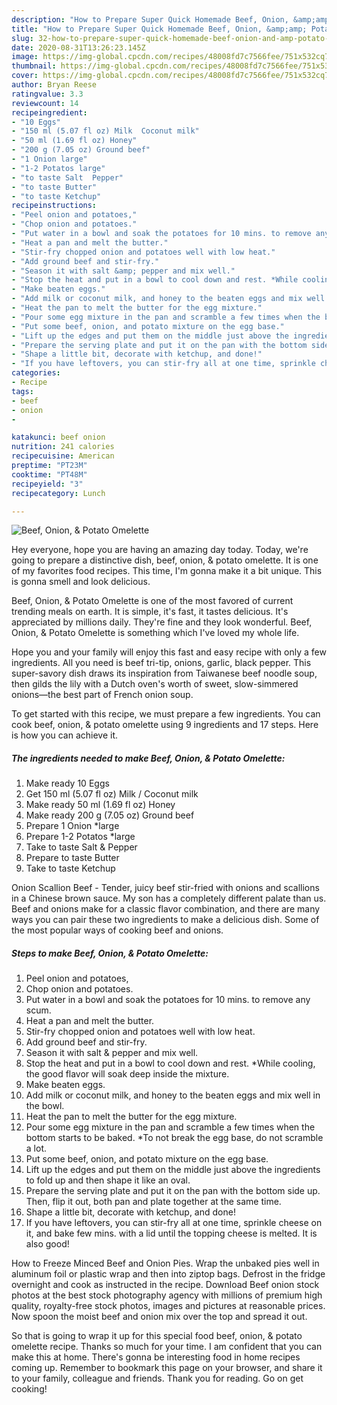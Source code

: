 ```yaml
---
description: "How to Prepare Super Quick Homemade Beef, Onion, &amp;amp; Potato Omelette"
title: "How to Prepare Super Quick Homemade Beef, Onion, &amp;amp; Potato Omelette"
slug: 32-how-to-prepare-super-quick-homemade-beef-onion-and-amp-potato-omelette
date: 2020-08-31T13:26:23.145Z
image: https://img-global.cpcdn.com/recipes/48008fd7c7566fee/751x532cq70/beef-onion-potato-omelette-recipe-main-photo.jpg
thumbnail: https://img-global.cpcdn.com/recipes/48008fd7c7566fee/751x532cq70/beef-onion-potato-omelette-recipe-main-photo.jpg
cover: https://img-global.cpcdn.com/recipes/48008fd7c7566fee/751x532cq70/beef-onion-potato-omelette-recipe-main-photo.jpg
author: Bryan Reese
ratingvalue: 3.3
reviewcount: 14
recipeingredient:
- "10 Eggs"
- "150 ml (5.07 fl oz) Milk  Coconut milk"
- "50 ml (1.69 fl oz) Honey"
- "200 g (7.05 oz) Ground beef"
- "1 Onion large"
- "1-2 Potatos large"
- "to taste Salt  Pepper"
- "to taste Butter"
- "to taste Ketchup"
recipeinstructions:
- "Peel onion and potatoes,"
- "Chop onion and potatoes."
- "Put water in a bowl and soak the potatoes for 10 mins. to remove any scum."
- "Heat a pan and melt the butter."
- "Stir-fry chopped onion and potatoes well with low heat."
- "Add ground beef and stir-fry."
- "Season it with salt &amp; pepper and mix well."
- "Stop the heat and put in a bowl to cool down and rest. *While cooling, the good flavor will soak deep inside the mixture."
- "Make beaten eggs."
- "Add milk or coconut milk, and honey to the beaten eggs and mix well in the bowl."
- "Heat the pan to melt the butter for the egg mixture."
- "Pour some egg mixture in the pan and scramble a few times when the bottom starts to be baked. *To not break the egg base, do not scramble a lot."
- "Put some beef, onion, and potato mixture on the egg base."
- "Lift up the edges and put them on the middle just above the ingredients to fold up and then shape it like an oval."
- "Prepare the serving plate and put it on the pan with the bottom side up. Then, flip it out, both pan and plate together at the same time."
- "Shape a little bit, decorate with ketchup, and done!"
- "If you have leftovers, you can stir-fry all at one time, sprinkle cheese on it, and bake few mins. with a lid until the topping cheese is melted. It is also good!"
categories:
- Recipe
tags:
- beef
- onion
- 

katakunci: beef onion  
nutrition: 241 calories
recipecuisine: American
preptime: "PT23M"
cooktime: "PT48M"
recipeyield: "3"
recipecategory: Lunch

---
```



![Beef, Onion, &amp; Potato Omelette](https://img-global.cpcdn.com/recipes/48008fd7c7566fee/751x532cq70/beef-onion-potato-omelette-recipe-main-photo.jpg)

Hey everyone, hope you are having an amazing day today. Today, we're going to prepare a distinctive dish, beef, onion, &amp; potato omelette. It is one of my favorites food recipes. This time, I'm gonna make it a bit unique. This is gonna smell and look delicious.

Beef, Onion, &amp; Potato Omelette is one of the most favored of current trending meals on earth. It is simple, it's fast, it tastes delicious. It's appreciated by millions daily. They're fine and they look wonderful. Beef, Onion, &amp; Potato Omelette is something which I've loved my whole life.

Hope you and your family will enjoy this fast and easy recipe with only a few ingredients. All you need is beef tri-tip, onions, garlic, black pepper. This super-savory dish draws its inspiration from Taiwanese beef noodle soup, then gilds the lily with a Dutch oven&#39;s worth of sweet, slow-simmered onions—the best part of French onion soup.


To get started with this recipe, we must prepare a few ingredients. You can cook beef, onion, &amp; potato omelette using 9 ingredients and 17 steps. Here is how you can achieve it.

<!--inarticleads1-->

##### The ingredients needed to make Beef, Onion, &amp; Potato Omelette:

1. Make ready 10 Eggs
1. Get 150 ml (5.07 fl oz) Milk / Coconut milk
1. Make ready 50 ml (1.69 fl oz) Honey
1. Make ready 200 g (7.05 oz) Ground beef
1. Prepare 1 Onion *large
1. Prepare 1-2 Potatos *large
1. Take to taste Salt &amp; Pepper
1. Prepare to taste Butter
1. Take to taste Ketchup


Onion Scallion Beef - Tender, juicy beef stir-fried with onions and scallions in a Chinese brown sauce. My son has a completely different palate than us. Beef and onions make for a classic flavor combination, and there are many ways you can pair these two ingredients to make a delicious dish. Some of the most popular ways of cooking beef and onions. 

<!--inarticleads2-->

##### Steps to make Beef, Onion, &amp; Potato Omelette:

1. Peel onion and potatoes,
1. Chop onion and potatoes.
1. Put water in a bowl and soak the potatoes for 10 mins. to remove any scum.
1. Heat a pan and melt the butter.
1. Stir-fry chopped onion and potatoes well with low heat.
1. Add ground beef and stir-fry.
1. Season it with salt &amp; pepper and mix well.
1. Stop the heat and put in a bowl to cool down and rest. *While cooling, the good flavor will soak deep inside the mixture.
1. Make beaten eggs.
1. Add milk or coconut milk, and honey to the beaten eggs and mix well in the bowl.
1. Heat the pan to melt the butter for the egg mixture.
1. Pour some egg mixture in the pan and scramble a few times when the bottom starts to be baked. *To not break the egg base, do not scramble a lot.
1. Put some beef, onion, and potato mixture on the egg base.
1. Lift up the edges and put them on the middle just above the ingredients to fold up and then shape it like an oval.
1. Prepare the serving plate and put it on the pan with the bottom side up. Then, flip it out, both pan and plate together at the same time.
1. Shape a little bit, decorate with ketchup, and done!
1. If you have leftovers, you can stir-fry all at one time, sprinkle cheese on it, and bake few mins. with a lid until the topping cheese is melted. It is also good!


How to Freeze Minced Beef and Onion Pies. Wrap the unbaked pies well in aluminum foil or plastic wrap and then into ziptop bags. Defrost in the fridge overnight and cook as instructed in the recipe. Download Beef onion stock photos at the best stock photography agency with millions of premium high quality, royalty-free stock photos, images and pictures at reasonable prices. Now spoon the moist beef and onion mix over the top and spread it out. 

So that is going to wrap it up for this special food beef, onion, &amp; potato omelette recipe. Thanks so much for your time. I am confident that you can make this at home. There's gonna be interesting food in home recipes coming up. Remember to bookmark this page on your browser, and share it to your family, colleague and friends. Thank you for reading. Go on get cooking!
